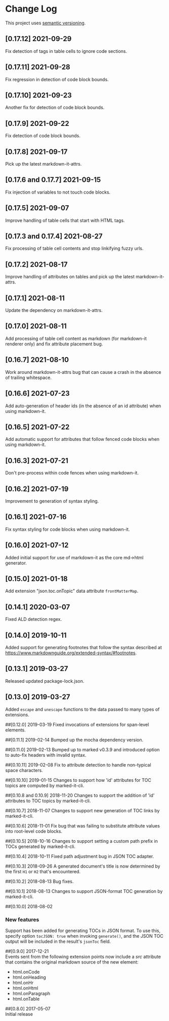 # Change Log

This project uses [semantic versioning](http://semver.org/).

## [0.17.12] 2021-09-29
Fix detection of tags in table cells to ignore code sections.

## [0.17.11] 2021-09-28
Fix regression in detection of code block bounds.

## [0.17.10] 2021-09-23
Another fix for detection of code block bounds.

## [0.17.9] 2021-09-22
Fix detection of code block bounds.

## [0.17.8] 2021-09-17
Pick up the latest markdown-it-attrs.

## [0.17.6 and 0.17.7] 2021-09-15
Fix injection of variables to not touch code blocks.

## [0.17.5] 2021-09-07
Improve handling of table cells that start with HTML tags.

## [0.17.3 and 0.17.4] 2021-08-27
Fix processing of table cell contents and stop linkifying fuzzy urls.

## [0.17.2] 2021-08-17
Improve handling of attributes on tables and pick up the latest markdown-it-attrs.

## [0.17.1] 2021-08-11
Update the dependency on markdown-it-attrs.

## [0.17.0] 2021-08-11
Add processing of table cell content as markdown (for markdown-it renderer only) and fix attribute placement bug.

## [0.16.7] 2021-08-10
Work around markdown-it-attrs bug that can cause a crash in the absence of trailing whitespace.

## [0.16.6] 2021-07-23
Add auto-generation of header ids (in the absence of an id attribute) when using markdown-it.

## [0.16.5] 2021-07-22
Add automatic support for attributes that follow fenced code blocks when using markdown-it.

## [0.16.3] 2021-07-21
Don't pre-process within code fences when using markdown-it.

## [0.16.2] 2021-07-19
Improvement to generation of syntax styling.

## [0.16.1] 2021-07-16
Fix syntax styling for code blocks when using markdown-it.

## [0.16.0] 2021-07-12
Added initial support for use of markdown-it as the core md->html generator.

## [0.15.0] 2021-01-18
Add extension "json.toc.onTopic" data attribute `frontMatterMap`.

## [0.14.1] 2020-03-07
Fixed ALD detection regex.

## [0.14.0] 2019-10-11
Added support for generating footnotes that follow the syntax described at <https://www.markdownguide.org/extended-syntax/#footnotes>.

## [0.13.1] 2019-03-27
Released updated package-lock.json.

## [0.13.0] 2019-03-27
Added `escape` and `unescape` functions to the data passed to many types of extensions.

##[0.12.0] 2019-03-19
Fixed invocations of extensions for span-level elements.

##[0.11.1] 2019-02-14
Bumped up the mocha dependency version.

##[0.11.0] 2019-02-13
Bumped up to marked v0.3.9 and introduced option to auto-fix headers with invalid syntax.

##[0.10.11] 2019-02-08
Fix to attribute detection to handle non-typical space characters.

##[0.10.10] 2019-01-15
Changes to support how 'id' attributes for TOC topics are computed by marked-it-cli.

##[0.10.8 and 0.10.9] 2018-11-20
Changes to support the addition of 'id' attributes to TOC topics by marked-it-cli.

##[0.10.7] 2018-11-07
Changes to support new generation of TOC links by marked-it-cli.

##[0.10.6] 2018-11-01
Fix bug that was failing to substitute attribute values into root-level code blocks.

##[0.10.5] 2018-10-16
Changes to support setting a custom path prefix in TOCs generated by marked-it-cli.

##[0.10.4] 2018-10-11
Fixed path adjustment bug in JSON TOC adapter.

##[0.10.3] 2018-09-26
A generated document's title is now determined by the first `H1` or `H2` that's encountered.

##[0.10.2] 2018-08-13
Bug fixes.

##[0.10.1] 2018-08-13
Changes to support JSON-format TOC generation by marked-it-cli.

##[0.10.0] 2018-08-02  
### New features
Support has been added for generating TOCs in JSON format.  To use this, specify option `tocJSON: true` when invoking `generate()`, and the JSON TOC output will be included in the result's `jsonToc` field.

##[0.9.0] 2017-12-21  
Events sent from the following extension points now include a *src* attribute that contains the original markdown source of the new element:
- html.onCode
- html.onHeading
- html.onHr
- html.onHtml
- html.onParagraph
- html.onTable

##[0.8.0] 2017-05-07  
Initial release
